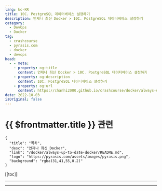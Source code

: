 ```yaml
---
lang: ko-KR
title: 10C. PostgreSQL 데이터베이스 설정하기
description: 언제나 최신 Docker > 10C. PostgreSQL 데이터베이스 설정하기
category: 
  - DevOps
  - Docker
tag: 
  - crashcourse
  - pyrasis.com
  - docker
  - devops
head:
  - - meta:
    - property: og:title
      content: 언제나 최신 Docker > 10C. PostgreSQL 데이터베이스 설정하기
    - property: og:description
      content: 10C. PostgreSQL 데이터베이스 설정하기
    - property: og:url
      content: https://chanhi2000.github.io/crashcourse/docker/always-up-to-date-docker/10C.html
date: 2022-10-03
isOriginal: false
---
```


# {{ $frontmatter.title }} 관련

```component VPCard
{
  "title": "목차",
  "desc": "언제나 최신 Docker",
  "link": "/docker/always-up-to-date-docker/README.md",
  "logo": "https://pyrasis.com/assets/images/pyrasis.png",
  "background": "rgba(31,41,55,0.2)"
}
```

[[toc]]

---

<SiteInfo
  name="10장 - 3. PostgreSQL 데이터베이스 설정하기"
  desc="언제나 최신 Docker"
  url="https://pyrasis.com/jHLsAlwaysUpToDateDocker/Unit10/03"
  logo="https://pyrasis.com/assets/images/pyrasis.png"
  preview="https://pyrasis.com/assets/images/jHLsAlwaysUpToDateDocker/Unit10/1.png"/>

<!-- TODO: 작성 -->

---
